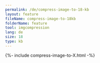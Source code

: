 ```yaml
---
permalink: /de/compress-image-to-18-kb
layout: feature
fileName: compress-image-to-18kb
folderName: feature
tool: imgcompression
lang: de
size: 18
type: kb
---
```


{%- include compress-image-to-X.html -%}
